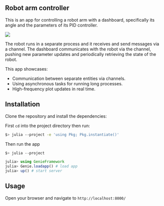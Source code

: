 ## Robot arm controller

This is an app for controlling a robot arm with a dashboard, specifically its angle and the parameters of its PID controller.

![](preview.gif)

The robot runs in a separate process and it receives and send messages via a channel. The dashboard communicates with the robot via the channel, pushing new parameter updates and periodically retrieving the state of the robot. 

This app showcases:

- Communication between separate entities via channels.
- Using asynchronous tasks for running long processes.
- High-frequency plot updates in real time.

## Installation

Clone the repository and install the dependencies:

First `cd` into the project directory then run:

```bash
$> julia --project -e 'using Pkg; Pkg.instantiate()'
```

Then run the app

```bash
$> julia --project
```

```julia
julia> using GenieFramework
julia> Genie.loadapp() # load app
julia> up() # start server
```

## Usage

Open your browser and navigate to `http://localhost:8000/`
